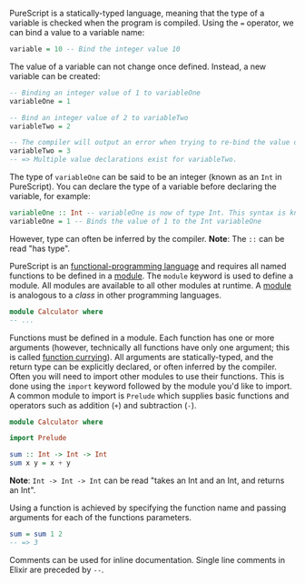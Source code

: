 PureScript is a statically-typed language, meaning that the type of a variable is checked when the program is compiled. Using the `=` operator, we can bind a value to a variable name:

```purescript
variable = 10 -- Bind the integer value 10
```

The value of a variable can not change once defined. Instead, a new variable can be created:

```purescript
-- Binding an integer value of 1 to variableOne
variableOne = 1

-- Bind an integer value of 2 to variableTwo
variableTwo = 2

-- The compiler will output an error when trying to re-bind the value of a variable:
variableTwo = 3
-- => Multiple value declarations exist for variableTwo.
```

The type of `variableOne` can be said to be an integer (known as an `Int` in PureScript). You can declare the type of a variable before declaring the variable, for example:

```purescript
variableOne :: Int -- variableOne is now of type Int. This syntax is known as the type signature declaration.
variableOne = 1 -- Binds the value of 1 to the Int variableOne
```

However, type can often be inferred by the compiler. **Note**: The `::` can be read "has type".

PureScript is an [functional-programming language][functional-programming] and requires all named functions to be defined in a [module][modules]. The `module` keyword is used to define a module. All modules are available to all other modules at runtime. A [module][modules] is analogous to a _class_ in other programming languages.

```purescript
module Calculator where
-- ...
```

Functions must be defined in a module. Each function has one or more arguments (however, technically all functions have only one argument; this is called [function currying][function-currying]). All arguments are statically-typed, and the return type can be explicitly declared, or often inferred by the compiler. Often you will need to import other modules to use their functions. This is done using the `import` keyword followed by the module you'd like to import. A common module to import is `Prelude` which supplies basic functions and operators such as addition (`+`) and subtraction (`-`).

```purescript
module Calculator where

import Prelude

sum :: Int -> Int -> Int
sum x y = x + y
```

**Note**: `Int -> Int -> Int` can be read "takes an Int and an Int, and returns an Int".

Using a function is achieved by specifying the function name and passing arguments for each of the functions parameters.

```purescript
sum = sum 1 2
-- => 3
```

Comments can be used for inline documentation. Single line comments in Elixir are preceded by `--`.

[functional-programming]: https://en.wikipedia.org/wiki/Functional_programming
[function-currying]: https://www.youtube.com/watch?v=rcNts6CynO8
[modules]: https://github.com/purescript/documentation/blob/master/language/Modules.md
